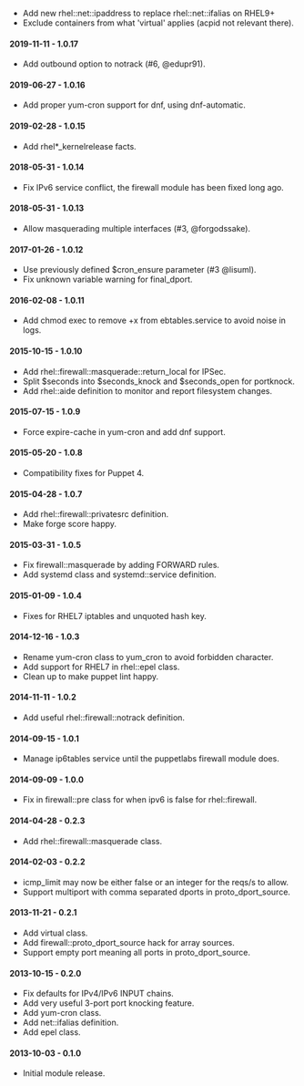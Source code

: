 * Add new rhel::net::ipaddress to replace rhel::net::ifalias on RHEL9+
* Exclude containers from what 'virtual' applies (acpid not relevant there).

#### 2019-11-11 - 1.0.17
* Add outbound option to notrack (#6, @edupr91).

#### 2019-06-27 - 1.0.16
* Add proper yum-cron support for dnf, using dnf-automatic.

#### 2019-02-28 - 1.0.15
* Add rhel*_kernelrelease facts.

#### 2018-05-31 - 1.0.14
* Fix IPv6 service conflict, the firewall module has been fixed long ago.

#### 2018-05-31 - 1.0.13
* Allow masquerading multiple interfaces (#3, @forgodssake).

#### 2017-01-26 - 1.0.12
* Use previously defined $cron_ensure parameter (#3 @lisuml).
* Fix unknown variable warning for final_dport.

#### 2016-02-08 - 1.0.11
* Add chmod exec to remove +x from ebtables.service to avoid noise in logs.

#### 2015-10-15 - 1.0.10
* Add rhel::firewall::masquerade::return_local for IPSec.
* Split $seconds into $seconds_knock and $seconds_open for portknock.
* Add rhel::aide definition to monitor and report filesystem changes.

#### 2015-07-15 - 1.0.9
* Force expire-cache in yum-cron and add dnf support.

#### 2015-05-20 - 1.0.8
* Compatibility fixes for Puppet 4.

#### 2015-04-28 - 1.0.7
* Add rhel::firewall::privatesrc definition.
* Make forge score happy.

#### 2015-03-31 - 1.0.5
* Fix firewall::masquerade by adding FORWARD rules.
* Add systemd class and systemd::service definition.

#### 2015-01-09 - 1.0.4
* Fixes for RHEL7 iptables and unquoted hash key.

#### 2014-12-16 - 1.0.3
* Rename yum-cron class to yum_cron to avoid forbidden character.
* Add support for RHEL7 in rhel::epel class.
* Clean up to make puppet lint happy.

#### 2014-11-11 - 1.0.2
* Add useful rhel::firewall::notrack definition.

#### 2014-09-15 - 1.0.1
* Manage ip6tables service until the puppetlabs firewall module does.

#### 2014-09-09 - 1.0.0
* Fix in firewall::pre class for when ipv6 is false for rhel::firewall.

#### 2014-04-28 - 0.2.3
* Add rhel::firewall::masquerade class.

#### 2014-02-03 - 0.2.2
* icmp_limit may now be either false or an integer for the reqs/s to allow.
* Support multiport with comma separated dports in proto_dport_source.

#### 2013-11-21 - 0.2.1
* Add virtual class.
* Add firewall::proto_dport_source hack for array sources.
* Support empty port meaning all ports in proto_dport_source.

#### 2013-10-15 - 0.2.0
* Fix defaults for IPv4/IPv6 INPUT chains.
* Add very useful 3-port port knocking feature.
* Add yum-cron class.
* Add net::ifalias definition.
* Add epel class.

#### 2013-10-03 - 0.1.0
* Initial module release.

